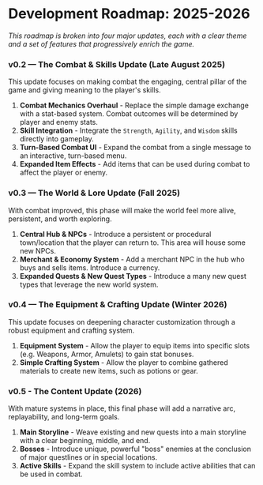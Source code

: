 # Development Roadmap: 2025-2026
*This roadmap is broken into four major updates, each with a clear theme and a set of features that progressively enrich 
the game.*

### v0.2 — The Combat & Skills Update (Late August 2025)
This update focuses on making combat the engaging, central pillar of the game and giving meaning to the player's skills.

1. **Combat Mechanics Overhaul** - Replace the simple damage exchange with a stat-based system. 
Combat outcomes will be determined by player and enemy stats.
2. **Skill Integration** - Integrate the `Strength`, `Agility`, and `Wisdom` skills directly into gameplay.
3. **Turn-Based Combat UI** - Expand the combat from a single message to an interactive, turn-based menu.
4. **Expanded Item Effects** - Add items that can be used during combat to affect the player or enemy.

### v0.3 — The World & Lore Update (Fall 2025)
With combat improved, this phase will make the world feel more alive, persistent, and worth exploring.

1. **Central Hub & NPCs** - Introduce a persistent or procedural town/location that the player can return to. 
This area will house some new NPCs.
2. **Merchant & Economy System** - Add a merchant NPC in the hub who buys and sells items. 
Introduce a currency.
3. **Expanded Quests & New Quest Types** - Introduce a many new quest types that leverage the new world system.

### v0.4 — The Equipment & Crafting Update (Winter 2026)
This update focuses on deepening character customization through a robust equipment and crafting system.

1. **Equipment System** - Allow the player to equip items into specific slots (e.g. Weapons, Armor, Amulets)
to gain stat bonuses.
2. **Simple Crafting System** - Allow the player to combine gathered materials to create new items,
such as potions or gear.

### v0.5 - The Content Update (2026)
With mature systems in place, this final phase will add a narrative arc, replayability, and long-term goals.

1. **Main Storyline** - Weave existing and new quests into a main storyline with a clear beginning, middle, and end.
2. **Bosses** - Introduce unique, powerful "boss" enemies at the conclusion of
major questlines or in special locations.
3. **Active Skills** - Expand the skill system to include active abilities that can be used in combat.
